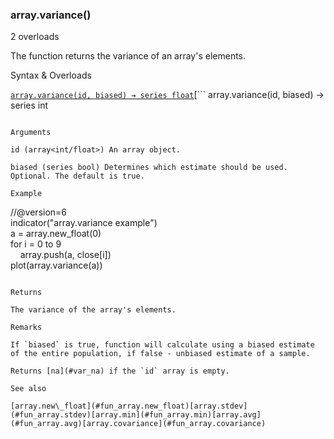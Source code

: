 ### array.variance()

2 overloads

The function returns the variance of an array's elements.

Syntax & Overloads

[```
array.variance(id, biased) → series float
```](#fun_array.variance-0)[```
array.variance(id, biased) → series int
```](#fun_array.variance-1)

Arguments

id (array<int/float>) An array object.

biased (series bool) Determines which estimate should be used. Optional. The default is true.

Example

```
//@version=6  
indicator("array.variance example")  
a = array.new_float(0)  
for i = 0 to 9  
    array.push(a, close[i])  
plot(array.variance(a))
```

Returns

The variance of the array's elements.

Remarks

If `biased` is true, function will calculate using a biased estimate of the entire population, if false - unbiased estimate of a sample.

Returns [na](#var_na) if the `id` array is empty.

See also

[array.new\_float](#fun_array.new_float)[array.stdev](#fun_array.stdev)[array.min](#fun_array.min)[array.avg](#fun_array.avg)[array.covariance](#fun_array.covariance)
